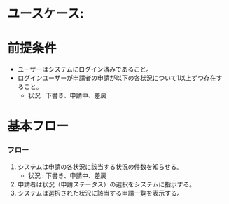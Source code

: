 # ユースケース: 

# 前提条件

- ユーザーはシステムにログイン済みであること。
- ログインユーザーが申請者の申請が以下の各状況について1以上ずつ存在すること。
    - 状況 : 下書き、申請中、差戻

# 基本フロー

### フロー

1. システムは申請の各状況に該当する状況の件数を知らせる。
    - 状況 : 下書き、申請中、差戻
1. 申請者は状況（申請ステータス）の選択をシステムに指示する。
1. システムは選択された状況に該当する申請一覧を表示する。
